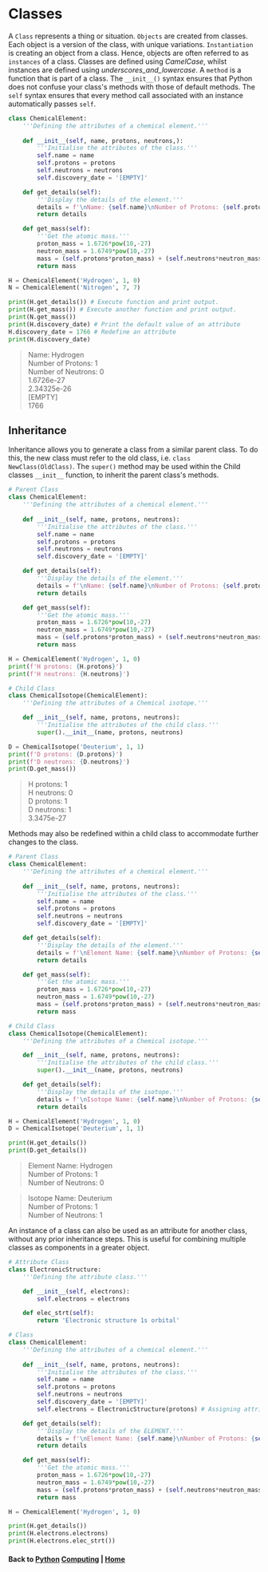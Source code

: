 # Classes
A ```Class``` represents a thing or situation. 
```Objects``` are created from classes. 
Each object is a version of the class, with unique variations.
```Instantiation``` is creating an object from a class.
Hence, objects are often referred to as ```instances``` of a class. 
Classes are defined using *CamelCase*, whilst instances are defined using *underscores_and_lowercase*.
A ```method``` is a function that is part of a class.
The ```__init__()``` syntax ensures that Python does not confuse your class's methods with those of default methods.
The ```self``` syntax ensures that every method call associated with an instance automatically passes ```self```.

```python
class ChemicalElement:
    '''Defining the attributes of a chemical element.'''
    
    def __init__(self, name, protons, neutrons,):
        '''Initialise the attributes of the class.'''
        self.name = name
        self.protons = protons
        self.neutrons = neutrons
        self.discovery_date = '[EMPTY]'

    def get_details(self):
        '''Display the details of the element.'''
        details = f'\nName: {self.name}\nNumber of Protons: {self.protons}\nNumber of Neutrons: {self.neutrons}'
        return details

    def get_mass(self):
        '''Get the atomic mass.'''
        proton_mass = 1.6726*pow(10,-27)
        neutron_mass = 1.6749*pow(10,-27)
        mass = (self.protons*proton_mass) + (self.neutrons*neutron_mass)
        return mass

H = ChemicalElement('Hydrogen', 1, 0)
N = ChemicalElement('Nitrogen', 7, 7)

print(H.get_details()) # Execute function and print output.
print(H.get_mass()) # Execute another function and print output.
print(N.get_mass())
print(H.discovery_date) # Print the default value of an attribute
H.discovery_date = 1766 # Redefine an attribute
print(H.discovery_date)
```
> Name: Hydrogen\
> Number of Protons: 1\
> Number of Neutrons: 0\
> 1.6726e-27\
> 2.34325e-26\
> [EMPTY]\
> 1766

## Inheritance
Inheritance allows you to generate a class from a similar parent class. 
To do this, the new class must refer to the old class, i.e. ```class NewClass(OldClass)```. 
The ```super()``` method may be used within the Child classes ```__init__``` function, to inherit the parent class's methods.
```python
# Parent Class
class ChemicalElement:
    '''Defining the attributes of a chemical element.'''
    
    def __init__(self, name, protons, neutrons):
        '''Initialise the attributes of the class.'''
        self.name = name
        self.protons = protons
        self.neutrons = neutrons
        self.discovery_date = '[EMPTY]'

    def get_details(self):
        '''Display the details of the element.'''
        details = f'\nName: {self.name}\nNumber of Protons: {self.protons}\nNumber of Neutrons: {self.neutrons}'
        return details

    def get_mass(self):
        '''Get the atomic mass.'''
        proton_mass = 1.6726*pow(10,-27)
        neutron_mass = 1.6749*pow(10,-27)
        mass = (self.protons*proton_mass) + (self.neutrons*neutron_mass)
        return mass

H = ChemicalElement('Hydrogen', 1, 0)
print(f'H protons: {H.protons}')
print(f'H neutrons: {H.neutrons}')

# Child Class
class ChemicalIsotope(ChemicalElement):
    '''Defining the attributes of a Chemical isotope.'''

    def __init__(self, name, protons, neutrons):
        '''Initialise the attributes of the child class.'''
        super().__init__(name, protons, neutrons)

D = ChemicalIsotope('Deuterium', 1, 1)
print(f'D protons: {D.protons}')
print(f'D neutrons: {D.neutrons}')
print(D.get_mass())
```
> H protons: 1\
> H neutrons: 0\
> D protons: 1\
> D neutrons: 1\
> 3.3475e-27

Methods may also be redefined within a child class to accommodate further changes to the class.
```python
# Parent Class
class ChemicalElement:
    '''Defining the attributes of a chemical element.'''
    
    def __init__(self, name, protons, neutrons):
        '''Initialise the attributes of the class.'''
        self.name = name
        self.protons = protons
        self.neutrons = neutrons
        self.discovery_date = '[EMPTY]'

    def get_details(self):
        '''Display the details of the element.'''
        details = f'\nElement Name: {self.name}\nNumber of Protons: {self.protons}\nNumber of Neutrons: {self.neutrons}'
        return details

    def get_mass(self):
        '''Get the atomic mass.'''
        proton_mass = 1.6726*pow(10,-27)
        neutron_mass = 1.6749*pow(10,-27)
        mass = (self.protons*proton_mass) + (self.neutrons*neutron_mass)
        return mass

# Child Class
class ChemicalIsotope(ChemicalElement):
    '''Defining the attributes of a Chemical isotope.'''

    def __init__(self, name, protons, neutrons):
        '''Initialise the attributes of the child class.'''
        super().__init__(name, protons, neutrons)

    def get_details(self):
        '''Display the details of the isotope.'''
        details = f'\nIsotope Name: {self.name}\nNumber of Protons: {self.protons}\nNumber of Neutrons: {self.neutrons}'
        return details

H = ChemicalElement('Hydrogen', 1, 0)
D = ChemicalIsotope('Deuterium', 1, 1)

print(H.get_details())
print(D.get_details())
```
> Element Name: Hydrogen\
> Number of Protons: 1\
> Number of Neutrons: 0

> Isotope Name: Deuterium\
> Number of Protons: 1\
> Number of Neutrons: 1

An instance of a class can also be used as an attribute for another class, without any prior inheritance steps. This is useful for combining multiple classes as components in a greater object.
```python
# Attribute Class
class ElectronicStructure:
    '''Defining the attribute class.'''

    def __init__(self, electrons):
        self.electrons = electrons

    def elec_strt(self):
        return 'Electronic structure 1s orbital'

# Class
class ChemicalElement:
    '''Defining the attributes of a chemical element.'''
    
    def __init__(self, name, protons, neutrons):
        '''Initialise the attributes of the class.'''
        self.name = name
        self.protons = protons
        self.neutrons = neutrons
        self.discovery_date = '[EMPTY]'
        self.electrons = ElectronicStructure(protons) # Assigning attribute class

    def get_details(self):
        '''Display the details of the ELEMENT.'''
        details = f'\nElement Name: {self.name}\nNumber of Protons: {self.protons}\nNumber of Neutrons: {self.neutrons}'
        return details

    def get_mass(self):
        '''Get the atomic mass.'''
        proton_mass = 1.6726*pow(10,-27)
        neutron_mass = 1.6749*pow(10,-27)
        mass = (self.protons*proton_mass) + (self.neutrons*neutron_mass)
        return mass

H = ChemicalElement('Hydrogen', 1, 0)

print(H.get_details())
print(H.electrons.electrons)
print(H.electrons.elec_strt())
```

#### Back to [Python](../README.md) [Computing](../../README.md) | [Home](../../../README.md)
